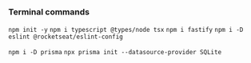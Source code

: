 ### Terminal commands

`npm init -y`
`npm i typescript @types/node tsx`
`npm i fastify`
`npm i -D eslint @rocketseat/eslint-config`

`npm i -D prisma`
`npx prisma init --datasource-provider SQLite`
